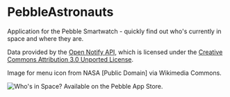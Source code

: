 PebbleAstronauts
================

Application for the Pebble Smartwatch - quickly find out who's currently in space and where they are.

Data provided by the [Open Notify API](http://open-notify.org/Open-Notify-API/People-In-Space/), which is licensed under the [Creative Commons Attribution 3.0 Unported License](http://creativecommons.org/licenses/by/3.0/deed.en_US).

Image for menu icon from NASA [Public Domain] via Wikimedia Commons.

![Who's in Space? Available on the Pebble App Store.](http://pblweb.com/badge/5307eed3ab1ae26bc700006c/black/large)
